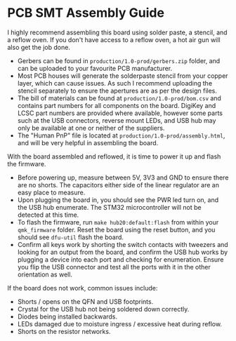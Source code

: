 # PCB SMT Assembly Guide

I highly recommend assembling this board using solder paste, a stencil, and a reflow oven. If you don't have access to a reflow oven, a hot air gun will also get the job done. 

- Gerbers can be found in `production/1.0-prod/gerbers.zip` folder, and can be uploaded to your favourite PCB manufacturer.
- Most PCB houses will generate the solderpaste stencil from your copper layer, which can cause issues. As such I recommend uploading the stencil separately to ensure the apertures are as per the design files.
- The bill of materials can be found at `production/1.0-prod/bom.csv` and contains part numbers for all components on the board. DigiKey and LCSC part numbers are provided where available, however some parts such at the USB connectors, reverse mount LEDs, and USB hub may only be available at one or neither of the suppliers.
- The "Human PnP" file is located at `production/1.0-prod/assembly.html`, and will be very helpful in assembling the board.

With the board assembled and reflowed, it is time to power it up and flash the firmware.

- Before powering up, measure between 5V, 3V3 and GND to ensure there are no shorts. The capacitors either side of the linear regulator are an easy place to measure.
- Upon plugging the board in, you should see the PWR led turn on, and the USB hub enumerate. The STM32 microcontroller will not be detected at this time.
- To flash the firmware, run `make hub20:default:flash` from within your `qmk_firmware` folder. Reset the board using the reset button, and you should see `dfu-util` flash the board.
- Confirm all keys work by shorting the switch contacts with tweezers and looking for an output from the board, and confirm the USB hub works by plugging a device into each port and checking for enumeration. Ensure you flip the USB connector and test all the ports with it in the other orientation as well.

If the board does not work, common issues include:

- Shorts / opens on the QFN and USB footprints.
- Crystal for the USB hub not being soldered down correctly.
- Diodes being installed backwards.
- LEDs damaged due to moisture ingress / excessive heat during reflow.
- Shorts on the resistor networks.
